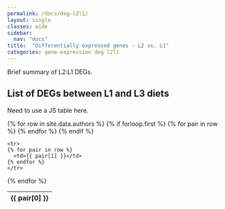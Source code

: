 ```yaml
---
permalink: /docs/deg-l2l1/
layout: single
classes: wide
sidebar:
  nav: "docs"
title:  "Differentially expressed genes - L2 vs. L1"
categories: gene-expression deg l2l1
---
```

Brief summary of L2:L1 DEGs.

## List of DEGs between L1 and L3 diets

Need to use a JS table here.

<table id="degl2l1" class="display">
  {% for row in site.data.authors %}
    {% if forloop.first %}
    <thead> <tr>
      {% for pair in row %}
        <th>{{ pair[0] }}</th>
      {% endfor %}
    </tr> </thead>
    <tbody>
    {% endif %}

    <tr>
    {% for pair in row %}
      <td>{{ pair[1] }}</td>
    {% endfor %}
    </tr>
  {% endfor %}
  </tbody>
</table>

<script>
const dataTable = new DataTable("#degl2l1");
</script>
